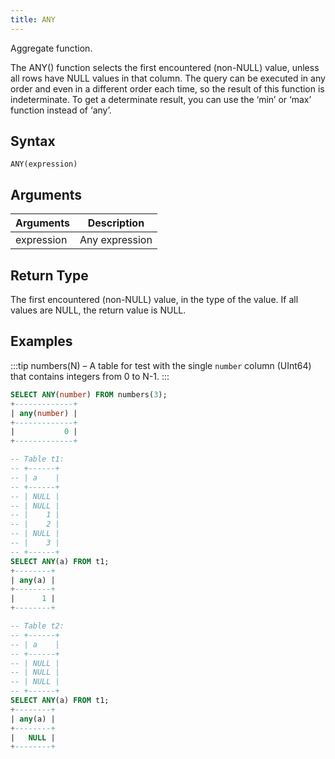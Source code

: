 ```yaml
---
title: ANY
---
```


Aggregate function.

The ANY() function selects the first encountered (non-NULL) value, unless all rows have NULL values in that column. The query can be executed in any order and even in a different order each time, so the result of this function is indeterminate. To get a determinate result, you can use the ‘min’ or ‘max’ function instead of ‘any’.

## Syntax

```
ANY(expression)
```

## Arguments

| Arguments  | Description    |
| ---------- | -------------- |
| expression | Any expression |

## Return Type

The first encountered (non-NULL) value, in the type of the value. If all values are NULL, the return value is NULL.

## Examples

:::tip
numbers(N) – A table for test with the single `number` column (UInt64) that contains integers from 0 to N-1.
:::

```sql
SELECT ANY(number) FROM numbers(3);
+-------------+
| any(number) |
+-------------+
|           0 |
+-------------+

-- Table t1:
-- +------+
-- | a    |
-- +------+
-- | NULL |
-- | NULL |
-- |    1 |
-- |    2 |
-- | NULL |
-- |    3 |
-- +------+
SELECT ANY(a) FROM t1;
+--------+
| any(a) |
+--------+
|      1 |
+--------+

-- Table t2:
-- +------+
-- | a    |
-- +------+
-- | NULL |
-- | NULL |
-- | NULL |
-- +------+
SELECT ANY(a) FROM t1;
+--------+
| any(a) |
+--------+
|   NULL |
+--------+
```
